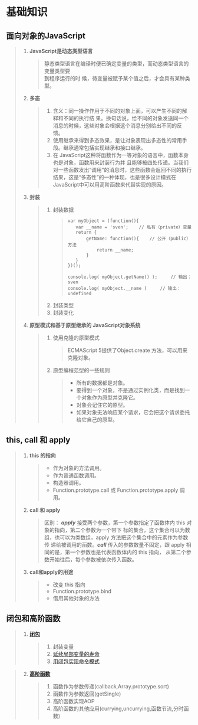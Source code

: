 # 基础知识

## 面向对象的JavaScript
> 1. **JavaScript是动态类型语言**
>    > 静态类型语言在编译时便已确定变量的类型，而动态类型语言的变量类型要  
>    > 到程序运行的时 候，待变量被赋予某个值之后，才会具有某种类型。 
> 2. **多态**
>    > 1. 含义：同一操作作用于不同的对象上面，可以产生不同的解释和不同的执行结 果。换句话说，给不同的对象发送同一个消息的时候，这些对象会根据这个消息分别给出不同的反馈。
>    > 2. 使用继承来得到多态效果，是让对象表现出多态性的常用手段。继承通常包括实现继承和接口继承。
>    > 3. 在 JavaScript这种将函数作为一等对象的语言中，函数本身也是对象，函数用来封装行为并 且能够被四处传递。当我们对一些函数发出“调用”的消息时，这些函数会返回不同的执行结果，这是“多态性”的一种体现，也是很多设计模式在 JavaScript中可以用高阶函数来代替实现的原因。 
> 3. **封装**
>    > 1. 封装数据
>    >    > ```
>    >    >var myObject = (function(){
>    >    >    var __name = 'sven';    // 私有（private）变量 
>    >    >    return { 
>    >    >        getName: function(){    // 公开（public）方法 
>    >    >            return __name;
>    >    >        } 
>    >    >    } 
>    >    >})();
>    >    >
>    >    >console.log( myObject.getName() );     // 输出：sven 
>    >    >console.log( myObject.__name )     // 输出：undefined
>    >    >```
>    > 2. 封装类型
>    > 3. 封装变化
> 4. **原型模式和基于原型继承的 JavaScript对象系统**
>    > 1. 使用克隆的原型模式
>    >    >ECMAScript 5提供了Object.create 方法，可以用来克隆对象。
>    > 2. 原型编程范型的一些规则
>    >    > * 所有的数据都是对象。
>    >    > * 要得到一个对象，不是通过实例化类，而是找到一个对象作为原型并克隆它。
>    >    > * 对象会记住它的原型。 
>    >    > * 如果对象无法响应某个请求，它会把这个请求委托给它自己的原型。 

## this, call 和 apply
> 1. **this 的指向**
>    > * 作为对象的方法调用。
>    > * 作为普通函数调用。
>    > * 构造器调用。
>    > * Function.prototype.call 或 Function.prototype.apply 调用。
> 2. **call 和 apply**
>    > 区别： ***apply*** 接受两个参数，第一个参数指定了函数体内 this 对象的指向，第二个参数为一个带下 标的集合，这个集合可以为数组，也可以为类数组，apply 方法把这个集合中的元素作为参数传 递给被调用的函数。***call*** 传入的参数数量不固定，跟 apply 相同的是，第一个参数也是代表函数体内的 this 指向， 从第二个参数开始往后，每个参数被依次传入函数。
> 3. **call和apply的用途**
>    > * 改变 this 指向 
>    > * Function.prototype.bind 
>    > * 借用其他对象的方法 

## 闭包和高阶函数
[**闭包**]: https://github.com/LingsRanran/learnDesignPattern/tree/master/js/基础知识/基础知识-closure.js
> 1. [**闭包**]
>    > 1. 封装变量
>    > 2. [延续局部变量的寿命](https://github.com/LingsRanran/learnDesignPattern/tree/master/js/基础知识/基础知识-closure.html)
>    > 3. [用闭包实现命令模式](https://github.com/LingsRanran/learnDesignPattern/tree/master/js/基础知识/基础知识-closure1.html)

[**高阶函数**]: https://github.com/LingsRanran/learnDesignPattern/tree/master/js/基础知识/基础知识-高阶函数.js
> 2. [**高阶函数**]
>    > 1. 函数作为参数传递(callback,Array.prototype.sort)
>    > 2. 函数作为参数返回(getSingle)
>    > 3. 高阶函数实现AOP
>    > 4. 高阶函数的其他应用(currying,uncurrying,函数节流,分时函数)